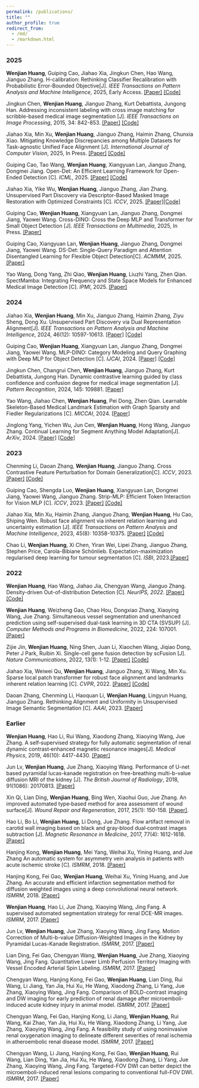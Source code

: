 ```yaml
---
permalink: /publications/
title: ""
author_profile: true
redirect_from: 
  - /md/
  - /markdown.html
---
```


### 2025

**Wenjian Huang**, Guiping Cao, Jiahao Xia, Jingkun Chen, Hao Wang, Jianguo Zhang. H-calibration: Rethinking Classifier Recalibration with Probabilistic Error-Bounded Objective[J]. <i>IEEE Transactions on Pattern Analysis and Machine Intelligence</i>, 2025, Early Access. [[Paper]](https://arxiv.org/abs/2506.17968) [[Code]](https://github.com/WenjianHuang93/h-Calibration)

Jingkun Chen, **Wenjian Huang**, Jianguo Zhang, Kurt Debattista, Jungong Han. Addressing inconsistent labeling with cross image matching for scribble-based medical image segmentation [J]. <i>IEEE Transactions on Image Processing</i>, 2015, 34: 842-853. [[Paper]](https://ieeexplore.ieee.org/abstract/document/10851813) [[Code]](https://github.com/jingkunchen/scribble-medical-segmentation)

Jiahao Xia, Min Xu, **Wenjian Huang**, Jianguo Zhang, Haimin Zhang, Chunxia Xiao. Mitigating Knowledge Discrepancies among Multiple Datasets for Task-agnostic Unified Face Alignment [J]. <i>International Journal of Computer Vision</i>, 2025, In Press. [[Paper]](https://arxiv.org/abs/2503.22359) [[Code]](https://github.com/Jiahao-UTS/TUFA)

Guiping Cao, Tao Wang, **Wenjian Huang**, Xiangyuan Lan, Jianguo Zhang, Dongmei Jiang. Open-Det: An Efficient Learning Framework for Open-Ended Detection [C]. <i>ICML</i>, 2025. [[Paper]](https://arxiv.org/abs/2505.20639) [[Code]](https://github.com/Med-Process/Open-Det)

Jiahao Xia, Yike Wu, **Wenjian Huang**, Jianguo Zhang, Jian Zhang. Unsupervised Part Discovery via Descriptor-Based Masked Image Restoration with Optimized Constraints [C]. <i>ICCV</i>, 2025. [[Paper]](https://arxiv.org/abs/2507.11985)[[Code]](https://github.com/Jiahao-UTS/MPAE)

Guiping Cao, **Wenjian Huang**, Xiangyuan Lan, Jianguo Zhang, Dongmei Jiang, Yaowei Wang. Cross-DINO: Cross the Deep MLP and Transformer for Small Object Detection [J]. <i>IEEE Transactions on Multimedia</i>, 2025, In Press. [[Paper]](https://arxiv.org/abs/2505.21868)

Guiping Cao, Xiangyuan Lan, **Wenjian Huang**, Jianguo Zhang, Dongmei Jiang, Yaowei Wang. DS-Det: Single-Query Paradigm and Attention Disentangled Learning for Flexible Object Detection[C]. <i>ACMMM</i>, 2025. [[Paper]](https://www.arxiv.org/abs/2507.19807)

Yao Wang, Dong Yang, Zhi Qiao, **Wenjian Huang**, Liuzhi Yang, Zhen Qian. SpectMamba: Integrating Frequency and State Space Models for Enhanced Medical Image Detection [C]. <i>IPMI</i>, 2025. [[Paper]](https://link.springer.com/chapter/10.1007/978-3-031-96628-6_1)

### 2024

Jiahao Xia, **Wenjian Huang**, Min Xu, Jianguo Zhang, Haimin Zhang, Ziyu Sheng, Dong Xu. Unsupervised Part Discovery via Dual Representation Alignment[J]. <i>IEEE Transactions on Pattern Analysis and Machine Intelligence</i>, 2024, 46(12): 10597-10613. [[Paper]](https://arxiv.org/abs/2408.08108) [[Code]](https://github.com/jiahao-uts/unsupervisedpart)

Guiping Cao, **Wenjian Huang**, Xiangyuan Lan, Jianguo Zhang, Dongmei Jiang, Yaowei Wang. MLP-DINO: Category Modeling and Query Graphing with Deep MLP for Object Detection [C]. <i>IJCAI</i>, 2024. [[Paper]](https://www.ijcai.org/proceedings/2024/0067.pdf) [[Code]](https://github.com/Med-Process/MLP-DINO/)

Jingkun Chen, Changrui Chen, **Wenjian Huang**, Jianguo Zhang, Kurt Debattista, Jungong Han. Dynamic contrastive learning guided by class confidence and confusion degree for medical image segmentation [J]. <i>Pattern Recognition</i>, 2024, 145: 109881. [[Paper]](https://www.sciencedirect.com/science/article/abs/pii/S0031320323005794) 

Yao Wang, Jiahao Chen, **Wenjian Huang**, Pei Dong, Zhen Qian. Learnable Skeleton-Based Medical Landmark Estimation with Graph Sparsity and Fiedler Regularizations [C]. <i>MICCAI</i>, 2024. [[Paper]](https://papers.miccai.org/miccai-2024/paper/1602_paper.pdf)

Jinglong Yang, Yichen Wu, Jun Cen, **Wenjian Huang**, Hong Wang, Jianguo Zhang. Continual Learning for Segment Anything Model Adaptation[J]. <i>ArXiv</i>, 2024. [[Paper]](https://arxiv.org/abs/2412.06418) [[Code]](https://github.com/yangjl1215/CoSAM)


### 2023

Chenming Li, Daoan Zhang, **Wenjian Huang**, Jianguo Zhang. Cross Contrastive Feature Perturbation for Domain Generalization[C]. <i>ICCV</i>, 2023.[[Paper]](https://openaccess.thecvf.com/content/ICCV2023/html/Li_Cross_Contrasting_Feature_Perturbation_for_Domain_Generalization_ICCV_2023_paper.html) [[Code]](https://github.com/hackmebroo/CCFP)

Guiping Cao, Shengda Luo, **Wenjian Huang**, Xiangyuan Lan, Dongmei Jiang, Yaowei Wang, Jianguo Zhang. Strip-MLP: Efficient Token Interaction for Vision MLP [C]. <i>ICCV</i>, 2023. [[Paper]](https://openaccess.thecvf.com/content/ICCV2023/html/Cao_Strip-MLP_Efficient_Token_Interaction_for_Vision_MLP_ICCV_2023_paper.html) [[Code]](https://github.com/Med-Process/Strip_MLP)

Jiahao Xia, Min Xu, Haimin Zhang, Jianguo Zhang, **Wenjian Huang**, Hu Cao, Shiping Wen. Robust face alignment via inherent relation learning and uncertainty estimation [J]. <i>IEEE Transactions on Pattern Analysis and Machine Intelligence</i>, 2023, 45(8): 10358-10375. [[Paper]](https://ieeexplore.ieee.org/document/10079153) [[Code]](https://github.com/Jiahao-UTS/DSLPT)

Chao Li, **Wenjian Huang**, Xi Chen, Yiran Wei, Lipei Zhang, Jianguo Zhang, Stephen Price, Carola-Bibiane Schönlieb. Expectation-maximization regularised deep learning for tumour segmentation [C]. <i>ISBI</i>, 2023.[[Paper]](https://ieeexplore.ieee.org/abstract/document/10230573)


### 2022

**Wenjian Huang**, Hao Wang, Jiahao Jia, Chengyan Wang, Jianguo Zhang. Density-driven Out-of-distribution Detection [C]. <i>NeurIPS, 2022</i>. [[Paper]](https://proceedings.neurips.cc/paper_files/paper/2022/hash/05b69cc4c8ff6e24c5de1ecd27223d37-Abstract-Conference.html) [[Code]](http://WenjianHuang93.github.io/files/OOD_DDR.zip)

**Wenjian Huang**, Weizheng Gao, Chao Hou, Dongxiao Zhang, Xiaoying Wang, Jue Zhang. Simultaneous vessel segmentation and unenhanced prediction using self-supervised dual-task learning in 3D CTA (SVSUP) [J]. <i>Computer Methods and Programs in Biomedicine</i>, 2022, 224: 107001. [[Paper]](https://www.sciencedirect.com/science/article/abs/pii/S0169260722003832)

Zijie Jin, **Wenjian Huang**, Ning Shen, Juan Li, Xiaochen Wang, Jiqiao Dong, Peter J Park, Ruibin Xi. Single-cell gene fusion detection by scFusion [J]. <i>Nature Communications</i>, 2022, 13(1): 1-12. [[Paper]](https://www.nature.com/articles/s41467-022-28661-6) [[Code]](https://github.com/XiDsLab/scFusion)

Jiahao Xia, Weiwei Qu, **Wenjian Huang**, Jianguo Zhang, Xi Wang, Min Xu. Sparse local patch transformer for robust face alignment and landmarks inherent relation learning [C]. <i>CVPR</i>, 2022. [[Paper]](https://openaccess.thecvf.com/content/CVPR2022/papers/Xia_Sparse_Local_Patch_Transformer_for_Robust_Face_Alignment_and_Landmarks_CVPR_2022_paper.pdf) [[Code]](https://github.com/Jiahao-UTS/SLPT-master) 

Daoan Zhang, Chenming Li, Haoquan Li, **Wenjian Huang**, Lingyun Huang, Jianguo Zhang. Rethinking Alignment and Uniformity in Unsupervised Image Semantic Segmentation [C]. <i>AAAI</i>, 2023. [[Paper]](https://ojs.aaai.org/index.php/AAAI/article/view/26325)


### Earlier

**Wenjian Huang**, Hao Li, Rui Wang, Xiaodong Zhang, Xiaoying Wang, Jue Zhang. A self‐supervised strategy for fully automatic segmentation of renal dynamic contrast‐enhanced magnetic resonance images[J]. <i>Medical Physics</i>, 2019, 46(10): 4417-4430. [[Paper]](https://aapm.onlinelibrary.wiley.com/doi/10.1002/mp.13715)

Jun Lv, **Wenjian Huang**, Jue Zhang, Xiaoying Wang. Performance of U-net based pyramidal lucas-kanade registration on free-breathing multi-b-value diffusion MRI of the kidney [J]. <i>The British Journal of Radiology</i>, 2018, 91(1086): 20170813. [[Paper]](https://pubmed.ncbi.nlm.nih.gov/29528241/)

Xin Qi, Lian Ding, **Wenjian Huang**, Bing Wen, Xiaohui Guo, Jue Zhang. An improved automated type‐based method for area assessment of wound surface[J]. <i>Wound Repair and Regeneration</i>, 2017, 25(1): 150-158. [[Paper]](https://pubmed.ncbi.nlm.nih.gov/27859908/).

Hao Li, Bo Li, **Wenjian Huang**, Li Dong, Jue Zhang. Flow artifact removal in carotid wall imaging based on black and gray‐blood dual‐contrast images subtraction [J]. <i>Magnetic Resonance in Medicine</i>, 2017, 77(4): 1612-1618. [[Paper]](https://onlinelibrary.wiley.com/doi/abs/10.1002/mrm.26218)

Hanjing Kong, **Wenjian Huang**, Mei Yang, Weihai Xu, Yining Huang, and Jue Zhang
An automatic system for asymmetry vein analysis in patients with acute ischemic stroke [C]. <i>ISMRM</i>, 2018. [[Paper]](https://cds.ismrm.org/protected/18MProceedings/PDFfiles/3419.html)

Hanjing Kong, Fei Gao, **Wenjian Huang**, Weihai Xu, Yining Huang, and Jue Zhang. An accurate and efficient infarction segmentation method for diffusion weighted images using a deep convolutional neural network. <i>ISMRM</i>, 2018. [[Paper]](https://cds.ismrm.org/protected/18MProceedings/PDFfiles/0746.html)

**Wenjian Huang**, Hao Li, Jue Zhang, Xiaoying Wang, Jing Fang. A supervised automated segmentation strategy for renal DCE-MR images. <i>ISMRM</i>, 2017. [[Paper]](https://cds.ismrm.org/protected/17MProceedings/PDFfiles/5066.html)

Jun Lv, **Wenjian Huang**, Jue Zhang, Xiaoying Wang, Jing Fang. Motion Correction of Multi-b-value Diffusion-Weighted Images in the Kidney by Pyramidal Lucas-Kanade Registration. <i>ISMRM</i>, 2017. [[Paper]](https://cds.ismrm.org/protected/17MProceedings/PDFfiles/3168.html)

Lian Ding, Fei Gao, Chengyan Wang, **Wenjian Huang**, Jue Zhang, Xiaoying Wang, Jing Fang. Quantitative Lower Limb Perfusion Territory Imaging with Vessel Encoded Arterial Spin Labeling. <i>ISMRM</i>, 2017. [[Paper]](https://cds.ismrm.org/protected/17MProceedings/PDFfiles/5126.html)

Chengyan Wang, Hanjing Kong, Fei Gao, **Wenjian Huang**, Lian Ding, Rui Wang, Li Jiang, Yan Jia, Hui Xu, He Wang, Xiaodong Zhang, Li Yang, Jue Zhang, Xiaoying Wang, Jing Fang. Comparison of BOLD-contrast imaging and DW imaging for early prediction of renal damage after microemboli-induced acute kidney injury in animal model. <i>ISMRM</i>, 2017. [[Paper]](https://archive.ismrm.org/2017/0825.html)

Chengyan Wang, Fei Gao, Hanjing Kong, Li Jiang, **Wenjian Huang**, Rui Wang, Kai Zhao, Yan Jia, Hui Xu, He Wang, Xiaodong Zhang, Li Yang, Jue Zhang, Xiaoying Wang, Jing Fang. A feasibility study of using noninvasive renal oxygenation imaging to delineate different severities of renal ischemia in atheroembolic renal disease model. <i>ISMRM</i>, 2017. [[Paper]](https://cds.ismrm.org/protected/17MProceedings/PDFfiles/3801.html)

Chengyan Wang, Li Jiang, Hanjing Kong, Fei Gao, **Wenjian Huang**, Rui Wang, Lian Ding, Yan Jia, Hui Xu, He Wang, Xiaodong Zhang, Li Yang, Jue Zhang, Xiaoying Wang, Jing Fang. Targeted-FOV DWI can better depict the microemboli-induced renal lesions comparing to conventional full-FOV DWI. <i>ISMRM</i>, 2017. [[Paper]](https://cds.ismrm.org/protected/17MProceedings/PDFfiles/1870.html)



